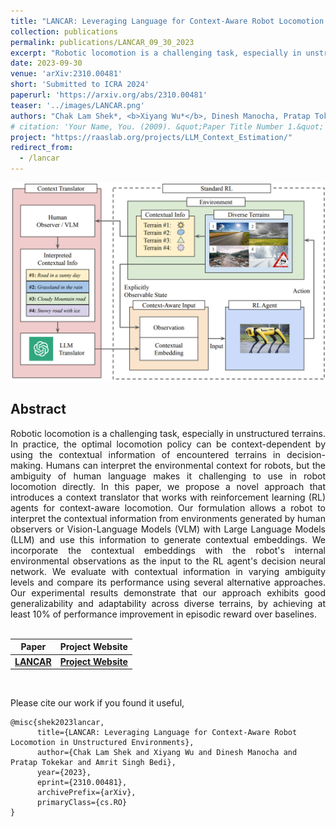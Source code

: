 ```yaml
---
title: "LANCAR: Leveraging Language for Context-Aware Robot Locomotion in Unstructured Environments"
collection: publications
permalink: publications/LANCAR_09_30_2023
excerpt: "Robotic locomotion is a challenging task, especially in unstructured terrains. In practice, the optimal locomotion policy can be context-dependent by using the contextual information of encountered terrains in decision-making. Humans can interpret the environmental context for robots, but the ambiguity of human language makes it challenging to use in robot locomotion directly. In this paper, we propose a novel approach that introduces a context translator that works with reinforcement learning (RL) agents for context-aware locomotion. Our formulation allows a robot to interpret the contextual information from environments generated by human observers or Vision-Language Models (VLM) with Large Language Models (LLM) and use this information to generate contextual embeddings. We incorporate the contextual embeddings with the robot's internal environmental observations as the input to the RL agent's decision neural network. We evaluate with contextual information in varying ambiguity levels and compare its performance using several alternative approaches. Our experimental results demonstrate that our approach exhibits good generalizability and adaptability across diverse terrains, by achieving at least 10% of performance improvement in episodic reward over baselines."
date: 2023-09-30
venue: 'arXiv:2310.00481'
short: 'Submitted to ICRA 2024'
paperurl: 'https://arxiv.org/abs/2310.00481'
teaser: '../images/LANCAR.png'
authors: "Chak Lam Shek*, <b>Xiyang Wu*</b>, Dinesh Manocha, Pratap Tokekar, Amrit Singh Bedi (* indicates equal contributions)"
# citation: 'Your Name, You. (2009). &quot;Paper Title Number 1.&quot; <i>Journal 1</i>. 1(1).'
project: "https://raaslab.org/projects/LLM_Context_Estimation/"
redirect_from: 
  - /lancar
---
```


<p style="text-align:center;">
<img src="../images/LANCAR.png" width="800">
</p>

## Abstract
<div style="text-align: justify"> Robotic locomotion is a challenging task, especially in unstructured terrains. In practice, the optimal locomotion policy can be context-dependent by using the contextual information of encountered terrains in decision-making. Humans can interpret the environmental context for robots, but the ambiguity of human language makes it challenging to use in robot locomotion directly. In this paper, we propose a novel approach that introduces a context translator that works with reinforcement learning (RL) agents for context-aware locomotion. Our formulation allows a robot to interpret the contextual information from environments generated by human observers or Vision-Language Models (VLM) with Large Language Models (LLM) and use this information to generate contextual embeddings. We incorporate the contextual embeddings with the robot's internal environmental observations as the input to the RL agent's decision neural network. We evaluate with contextual information in varying ambiguity levels and compare its performance using several alternative approaches. Our experimental results demonstrate that our approach exhibits good generalizability and adaptability across diverse terrains, by achieving at least 10% of performance improvement in episodic reward over baselines.</div>
<br>

| Paper                                         | Project Website                                          | 
|-----------------------------------------------|----------------------------------------------------------|
| [**LANCAR**](https://arxiv.org/abs/2310.00481) | [**Project Website**](https://raaslab.org/projects/LLM_Context_Estimation/) | 

<br>

Please cite our work if you found it useful,

```
@misc{shek2023lancar,
      title={LANCAR: Leveraging Language for Context-Aware Robot Locomotion in Unstructured Environments}, 
      author={Chak Lam Shek and Xiyang Wu and Dinesh Manocha and Pratap Tokekar and Amrit Singh Bedi},
      year={2023},
      eprint={2310.00481},
      archivePrefix={arXiv},
      primaryClass={cs.RO}
}
```